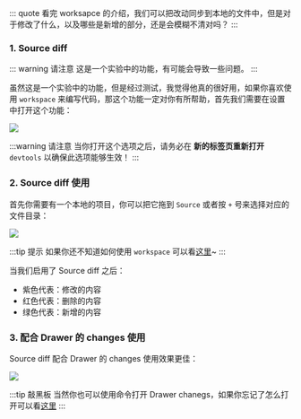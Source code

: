 ::: quote
看完 worksapce 的介绍，我们可以把改动同步到本地的文件中，但是对于修改了什么，以及哪些是新增的部分，还是会模糊不清对吗？
:::

### 1. Source diff

::: warning 请注意
这是一个实验中的功能，有可能会导致一些问题。
:::

虽然这是一个实验中的功能，但是经过测试，我觉得他真的很好用，如果你喜欢使用 `workspace` 来编写代码，那这个功能一定对你有所帮助，首先我们需要在设置中打开这个功能：

![](https://wingman-1300536089.file.myqcloud.com//chrome/C07/sourcediff_01.gif)

:::warning 请注意
当你打开这个选项之后，请务必在 **新的标签页重新打开** `devtools` 以确保此选项能够生效！
:::

### 2. Source diff 使用

首先你需要有一个本地的项目，你可以把它拖到 `Source` 或者按 `+` 号来选择对应的文件目录：

![](https://wingman-1300536089.file.myqcloud.com//chrome/C07/sourcediff_02.gif)

:::tip 提示
如果你还不知道如何使用 `workspace` 可以看[这里](https://www.frontendwingman.com/Chrome/C06/workspaceTips.html)~
:::

当我们启用了 Source diff 之后：

* 紫色代表：修改的内容
* 红色代表：删除的内容
* 绿色代表：新增的内容

### 3. 配合 Drawer 的 changes 使用

Source diff 配合 Drawer 的 changes 使用效果更佳：

![](https://wingman-1300536089.file.myqcloud.com//chrome/C07/sourcediff_03.gif)

:::tip 敲黑板
当然你也可以使用命令打开 Drawer chanegs，如果你忘记了怎么打开可以看[这里]()
:::

